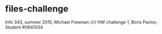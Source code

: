 # files-challenge
Info 343, summer 2015, Michael Freeman //// HW challenge 1, Boris Pavlov, Student #0841034
